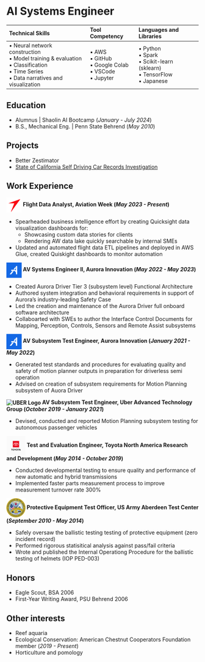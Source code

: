 # AI Systems Engineer

| **Technical Skills** | **Tool Competency** | **Languages and Libraries** |
|:---------------------|:---------------------|:----------------------------|
| ▪ Neural network construction <br> ▪ Model training & evaluation <br> ▪ Classification <br> ▪ Time Series <br> ▪ Data narratives and visualization |▪ AWS <br> ▪ GitHub <br> ▪ Google Colab <br> ▪ VSCode <br> ▪ Jupyter | ▪ Python <br> ▪ Spark <br> ▪ Scikit-learn (sklearn) <br> ▪ TensorFlow <br> ▪ Japanese |


## Education
- Alumnus  |  Shaolin AI Bootcamp (_January - July 2024_)
- B.S., Mechanical Eng.  |  Penn State Behrend (_May 2010_)


## Projects
- Better Zestimator
- [State of California Self Driving Car Records Investigation](https://github.com/Kyle-Markwardt/self-driving-vehicles)


## Work Experience 
**<img src="/assets/img/AWIN-logo.png" alt="Aviation Week Logo" height="40" style="vertical-align: middle;"> Flight Data Analyst, Aviation Week (_May 2023 - Present_)**
- Spearheaded business intelligence effort by creating Quicksight data visualization dashboards for:
  - Showcasing custom data stories for clients
  - Rendering AW data lake quickly searchable by internal SMEs
- Updated and automated flight data ETL pipelines and deployed in AWS Glue, created Quiskight dashboards to monitor automation

**<img src="/assets/img/Aurora-logo.png" alt="Aurora Logo" height="40" style="vertical-align: middle;"> AV Systems Engineer II, Aurora Innovation (_May 2022 - May 2023_)**
- Created Aurora Driver Tier 3 (subsystem level) Functional Architecture
- Authored system integration and behavioral requirements in support of Aurora’s industry-leading Safety Case
- Led the creation and maintenance of the Aurora Driver full onboard software architecture
- Collaboarted with SWEs to author the Interface Control Documents for Mapping, Perception, Controls, Sensors and Remote Assist subsystems

**<img src="/assets/img/Aurora-logo.png" alt="Aurora Logo" height="40" style="vertical-align: middle;"> AV Subsystem Test Engineer, Aurora Innovation (_January 2021 - May 2022_)**
- Generated test standards and procedures for evaluating quality and safety of motion planner outputs in preparation for driverless semi operation
- Advised on creation of subsystem requirements for Motion Planning subsystem of Auora Driver

**<img src="/assets/img/Uber-logo.png" alt="UBER Logo" height="40" style="vertical-align: middle;"> AV Subsystem Test Engineer, Uber Advanced Technology Group (_October 2019 - January 2021_)**
- Devised, conducted and reported Motion Planning subsystem testing for autonomous passenger vehicles

**<img src="/assets/img/toyota-logo.png" alt="TMNA Logo" height="50" style="vertical-align: middle;"> Test and Evaluation Engineer, Toyota North America Research and Development (_May 2014 - October 2019_)**
- Conducted developmental testing to ensure quality and performance of new automatic and hybrid transmissions
- Implemented faster parts measurement process to improve measurement turnover rate 300%

**<img src="/assets/img/Dept_Army_logo.png" alt="Dept of Army Logo" height="50" style="vertical-align: middle;"> Protective Equipment Test Officer, US Army Aberdeen Test Center (_September 2010 - May 2014_)**
- Safely oversaw the ballistic testing testing of protective equipment (zero incident record)
- Performed rigorous statisitical analysis against pass/fail criteria
- Wrote and published the Internal Operationg Procedure for the ballistic testing of helmets (IOP PED-003)

## Honors
- Eagle Scout, BSA 2006
- First-Year Writing Award, PSU Behrend 2006

## Other interests
- Reef aquaria
- Ecological Conservation: American Chestnut Cooperators Foundation member (_2019 - Present_)
- Horticulture and pomology
